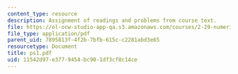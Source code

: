 ```yaml
---
content_type: resource
description: Assignment of readings and problems from course text.
file: https://ol-ocw-studio-app-qa.s3.amazonaws.com/courses/2-29-numerical-marine-hydrodynamics-13-024-spring-2003/11542d97e3779454bc901df3cf8c14ce_ps1.pdf
file_type: application/pdf
parent_uid: 7895813f-4f2b-7bfb-615c-c2281abd3e65
resourcetype: Document
title: ps1.pdf
uid: 11542d97-e377-9454-bc90-1df3cf8c14ce
---
```


